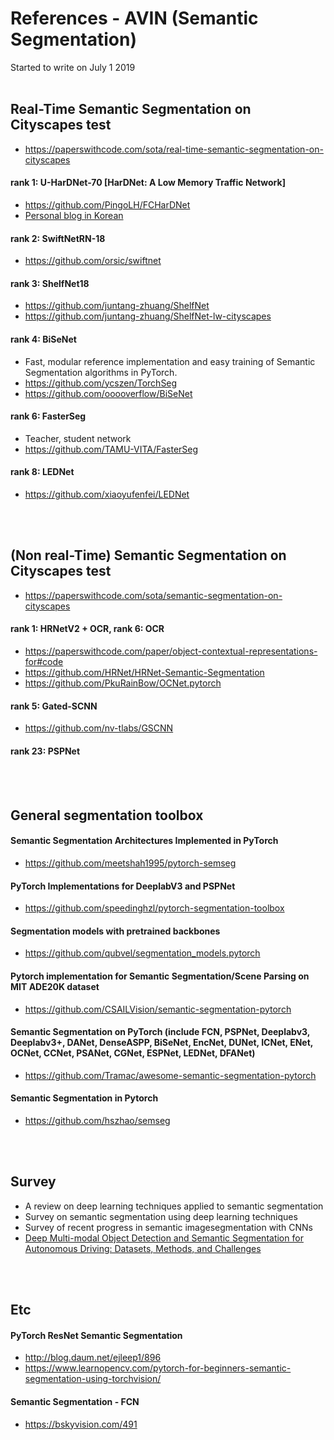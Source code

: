 # References - AVIN (Semantic Segmentation)

Started to write on July 1 2019
<br/>
<br/>


<!--
##############################################################################################################################
##############################################################################################################################
-->
## Real-Time Semantic Segmentation on Cityscapes test
  - https://paperswithcode.com/sota/real-time-semantic-segmentation-on-cityscapes

#### rank 1: U-HarDNet-70 [HarDNet: A Low Memory Traffic Network]
  - https://github.com/PingoLH/FCHarDNet
  - [Personal blog in Korean](http://blog.naver.com/PostView.nhn?blogId=kangsho15&logNo=221833735869)


#### rank 2: SwiftNetRN-18
  - https://github.com/orsic/swiftnet


#### rank 3: ShelfNet18
  - https://github.com/juntang-zhuang/ShelfNet
  - https://github.com/juntang-zhuang/ShelfNet-lw-cityscapes


#### rank 4: BiSeNet
  - Fast, modular reference implementation and easy training of Semantic Segmentation algorithms in PyTorch.
  - https://github.com/ycszen/TorchSeg
  - https://github.com/ooooverflow/BiSeNet


#### rank 6: FasterSeg
  - Teacher, student network
  - https://github.com/TAMU-VITA/FasterSeg


#### rank 8: LEDNet
  - https://github.com/xiaoyufenfei/LEDNet
<br/>
<br/>



<!--
##############################################################################################################################
##############################################################################################################################
-->
## (Non real-Time) Semantic Segmentation on Cityscapes test
  - https://paperswithcode.com/sota/semantic-segmentation-on-cityscapes


#### rank 1: HRNetV2 + OCR, rank 6: OCR
  - https://paperswithcode.com/paper/object-contextual-representations-for#code
  - https://github.com/HRNet/HRNet-Semantic-Segmentation
  - https://github.com/PkuRainBow/OCNet.pytorch


#### rank 5: Gated-SCNN
  - https://github.com/nv-tlabs/GSCNN


#### rank 23: PSPNet
<br/>
<br/>



<!--
##############################################################################################################################
##############################################################################################################################
-->
## General segmentation toolbox

#### Semantic Segmentation Architectures Implemented in PyTorch
  - https://github.com/meetshah1995/pytorch-semseg

#### PyTorch Implementations for DeeplabV3 and PSPNet
  - https://github.com/speedinghzl/pytorch-segmentation-toolbox

#### Segmentation models with pretrained backbones
  - https://github.com/qubvel/segmentation_models.pytorch

#### Pytorch implementation for Semantic Segmentation/Scene Parsing on MIT ADE20K dataset
  - https://github.com/CSAILVision/semantic-segmentation-pytorch

#### Semantic Segmentation on PyTorch (include FCN, PSPNet, Deeplabv3, Deeplabv3+, DANet, DenseASPP, BiSeNet, EncNet, DUNet, ICNet, ENet, OCNet, CCNet, PSANet, CGNet, ESPNet, LEDNet, DFANet)
  - https://github.com/Tramac/awesome-semantic-segmentation-pytorch

#### Semantic Segmentation in Pytorch
  - https://github.com/hszhao/semseg
<br/>
<br/>



<!--
##############################################################################################################################
##############################################################################################################################
-->
## Survey
  - A review on deep learning techniques applied to semantic segmentation
  - Survey on semantic segmentation using deep learning techniques
  - Survey of recent progress in semantic imagesegmentation with CNNs
  - [Deep Multi-modal Object Detection and Semantic Segmentation for Autonomous Driving: Datasets, Methods, and Challenges](https://boschresearch.github.io/multimodalperception/)
<br/>
<br/>



<!--
##############################################################################################################################
##############################################################################################################################
-->
## Etc

#### PyTorch ResNet Semantic Segmentation
  - http://blog.daum.net/ejleep1/896
  - https://www.learnopencv.com/pytorch-for-beginners-semantic-segmentation-using-torchvision/


#### Semantic Segmentation - FCN
  - https://bskyvision.com/491





<!--
### Semantic segmentation
*Real-time semantic segmentation1*
- ENet: a deep neural architecture for real-time semantic segmentation
- [ICNet for real-time semantic segmentation on high-resolution images](https://hszhao.github.io/projects/icnet/) 
[[Caffe](https://github.com/hszhao/ICNet)]
- ERFNet: Efficient Residual Factorized ConvNet for Real-time Semantic Segmentation
[[PyTorch](https://github.com/hagerrady13/ERFNet-PyTorch)]
- [RTSeg: real-time semantic segmentation comparative study](https://github.com/MSiam/TFSegmentation)
  - [A comparative study of real-time semantic segmentation for autonomous driving](http://openaccess.thecvf.com/content_cvpr_2018_workshops/papers/w12/Siam_A_Comparative_Study_CVPR_2018_paper.pdf)
- ESPNet: efficient spatial pyramid of dilated convolutions for semantic segmentation
- Guided upsampling network for real-time semantic segmentation
<br/>

*Real-time semantic segmentation2*
- https://paperswithcode.com/sota/real-time-semantic-segmentation-on-cityscapes
- BiSeNet: Bilateral Segmentation Network for Real-time Semantic Segmentation
- In Defense of Pre-trained ImageNet Architectures for Real-time Semantic Segmentation of Road-driving Images
- ESNet: An Efficient Symmetric Network for Real-time Semantic Segmentation
- LEDNet: A Lightweight Encoder-Decoder Network for Real-Time Semantic Segmentation
- HarDNet: A Low Memory Traffic Network (iccv 2019)
  - https://github.com/PingoLH/Pytorch-HarDNet
  - https://github.com/PingoLH/FCHarDNet
- [FasterSeg: Searching for Faster Real-time Semantic Segmentation](https://arxiv.org/abs/1912.10917)
<br/>

*Survey*
- A survey on 3d object detection methods for autonomous driving applications
- Deep learning for generic object detection: A survey
<br/>

*Semantic segmentation*
- https://paperswithcode.com/sota/semantic-segmentation-on-cityscapes
- [Gated-SCNN: Gated Shape CNNs for Semantic Segmentation](https://www.profillic.com/paper/arxiv:1907.05740?fbclid=IwAR0P6pPt3ApCkR4AmWgs7__TFcuiImBKRJixU8BlE_HzldydVP-kgJFkLbU)
<br/>
-->



